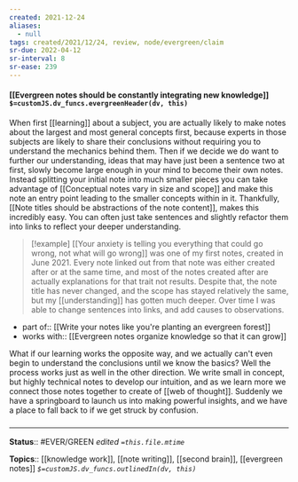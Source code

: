 ```yaml
---
created: 2021-12-24 
aliases:
  - null
tags: created/2021/12/24, review, node/evergreen/claim
sr-due: 2022-04-12
sr-interval: 8
sr-ease: 239
---
```


#### [[Evergreen notes should be constantly integrating new knowledge]] `$=customJS.dv_funcs.evergreenHeader(dv, this)`

When first [[learning]] about a subject, you are actually likely to make notes about the largest and most general concepts first,
because experts in those subjects are likely to share their conclusions without requiring you to understand the mechanics behind them.
Then if we decide we do want to further our understanding,
ideas that may have just been a sentence two at first, slowly become large enough in your mind to become their own notes.
Instead splitting your initial note into much smaller pieces
you can take advantage of [[Conceptual notes vary in size and scope]]
and make this note an entry point leading to the smaller concepts within in it.
Thankfully, [[Note titles should be abstractions of the note content]], makes this incredibly easy.
You can often just take sentences and
slightly refactor them into links to reflect
your deeper understanding.

> [!example]
> [[Your anxiety is telling you everything that could go wrong, not what will go wrong]] was one
> of my first notes, created in June 2021.
> Every note linked out from that note was either created after or at the same time, and most of the notes created after are actually explanations for that trait not results.
> Despite that, the note title has never changed, and the scope has stayed relatively the same, but my [[understanding]] has gotten much deeper.
> Over time I was able to change sentences into links, and add causes to observations.

- part of:: [[Write your notes like you're planting an evergreen forest]]
- works with:: [[Evergreen notes organize knowledge so that it can grow]]

What if our learning works the opposite way, and we actually can't even begin to understand the conclusions until we know the basics?
Well the process works just as well in the other direction.
We write small in concept, but highly technical notes to develop our intuition, and as we learn more we connect those notes together to create of [[web of thought]].
Suddenly we have a springboard to launch us into making powerful insights, and we have a place to fall back to if we get struck by confusion.
### <hr class="footnote"/>

**Status**:: #EVER/GREEN 
*edited `=this.file.mtime`*

**Topics**:: [[knowledge work]], [[note writing]], [[second brain]], [[evergreen notes]]
*`$=customJS.dv_funcs.outlinedIn(dv, this)`*
